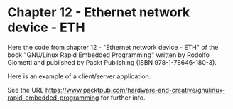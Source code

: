 Chapter 12 - Ethernet network device - ETH
==========================================

Here the code from chapter 12 - "Ethernet network device - ETH" of the book
"GNU/Linux Rapid Embedded Programming" written by Rodolfo Giometti
and published by Packt Publishing (ISBN 978-1-78646-180-3).

Here is an example of a client/server application.

See the URL
https://www.packtpub.com/hardware-and-creative/gnulinux-rapid-embedded-programming
for further info.
